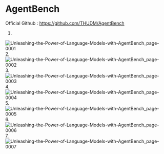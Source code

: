 # AgentBench

Official Github : https://github.com/THUDM/AgentBench

1.
![Unleashing-the-Power-of-Language-Models-with-AgentBench_page-0001](https://github.com/Rakib-data-scientist/AgentBench/assets/137823730/238d069e-bb1f-4ad2-9f0c-416af17eb482)
2.
![Unleashing-the-Power-of-Language-Models-with-AgentBench_page-0002](https://github.com/Rakib-data-scientist/AgentBench/assets/137823730/d644de91-2511-4608-9e26-a082355ddb2a)
3.
![Unleashing-the-Power-of-Language-Models-with-AgentBench_page-0003](https://github.com/Rakib-data-scientist/AgentBench/assets/137823730/1e912847-348a-4d27-bdef-5a21f22e2d6f)
4.
![Unleashing-the-Power-of-Language-Models-with-AgentBench_page-0004](https://github.com/Rakib-data-scientist/AgentBench/assets/137823730/3b6c0790-8d73-4963-8190-863df25c9eca)
5.
![Unleashing-the-Power-of-Language-Models-with-AgentBench_page-0005](https://github.com/Rakib-data-scientist/AgentBench/assets/137823730/d0431cf7-2939-4649-a7c7-ebe75b95d0e8)
6.
![Unleashing-the-Power-of-Language-Models-with-AgentBench_page-0006](https://github.com/Rakib-data-scientist/AgentBench/assets/137823730/d768b14d-028d-4741-9c62-3c24e59f421e)
7.
![Unleashing-the-Power-of-Language-Models-with-AgentBench_page-0007](https://github.com/Rakib-data-scientist/AgentBench/assets/137823730/9d3b7079-00e3-40fa-8a11-0ca2bdcabb29)


